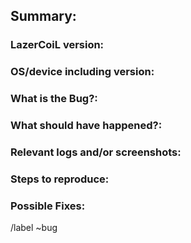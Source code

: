## Summary:
<!-- Sumarize the issue in one sentence. -->
### LazerCoiL version:
<!-- Specify commit hash if not an official release. -->
### OS/device including version:
<!-- Android? Windows? / Samsung? Something? -->
### What is the Bug?:
<!-- What went wrong? -->
### What should have happened?:
<!-- What was expected? -->
### Relevant logs and/or screenshots:
<!-- Paste any relevant logs - please use code blocks (```) to format console 
output, logs, and code as it's very hard to read otherwise. -->
### Steps to reproduce:
<!-- Please be very specific. -->
### Possible Fixes:
<!-- If you can, link to the line of code that might be responsible for the 
problem or even better submit a PR. -->
/label ~bug
